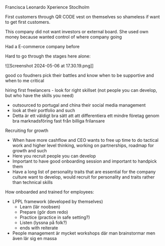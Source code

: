 
Francisca Leonardo
Xperience Stoclholm

First customers through QR CODE vest on themselves so shameless if want to get first customers.

This company did not want investors or external board. She used own money because wanted control of where company going

Had a E-commerce company before

Hard to go through the stages here alone:

![[Screenshot 2024-05-06 at 17.30.19.png]]


good co foudners pick their battles and know when to be supportive and when to me critical

hiring first freelancers - look for right skillset (not people you can develop, but who have the skills you need)
- outsourced to portugal and china their social media management
- look at their portfolio and such
- Detta är ett väldigt bra sätt att att differentiera ett mindre företag genom bra marknadsföring fast från billiga frilansare

Recruiting for growth
- When have more cashflow and CEO wants to free up time to do tactical work and higher level thinking, working on partnerships, roadmap for growth and such
- Here you recruit people you can develop
- Important to have good onboarding session and important to handpick them
- Have a long list of personality traits that are essential for the company culture want to develop, would recruit for personality and traits rather than technical skills

How onboarded and trained for employees:
- LPPL framework (developed by themselves)
	- Learn (lär noobsen)
	- Prepare (gör dom redo)
	- Practice (practice in safe setting?)
	- Listen (lyssna på folk?)
	- ends with reiterate
- People management är mycket workshops där man brainstormar men även lär sig en massa

